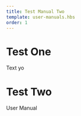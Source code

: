 ```yaml
---
title: Test Manual Two
template: user-manuals.hbs
order: 1
---
```


# Test One

Text yo

# Test Two

User Manual
